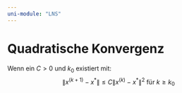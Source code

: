 ```yaml
---
uni-module: "LNS"
---
```


# Quadratische Konvergenz

Wenn ein $C>0$ und $k_0$ existiert mit:
$$\left\|x^{(k+1)}-x^{*}\right\| \leq C\left\|x^{(k)}-x^{*}\right\|^{2} \text { für } k \geqslant k_{0}$$
